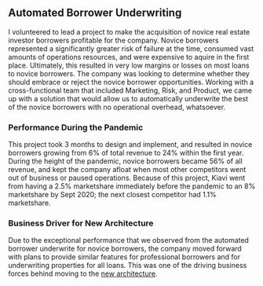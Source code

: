 ## Automated Borrower Underwriting

I volunteered to lead a project to make the acquisition of novice real estate investor
borrowers profitable for the company. Novice borrowers represented a significantly
greater risk of failure at the time, consumed vast amounts of operations resources, and
were expensive to aquire in the first place. Ultimately, this resulted in very low
margins or losses on most loans to novice borrowers. The company was looking to
determine whether they should embrace or reject the novice borrower opportunities.
Working with a cross-functional team that included Marketing, Risk, and Product, we came
up with a solution that would allow us to automatically underwrite the best of the
novice borrowers with no operational overhead, whatsoever.

### Performance During the Pandemic

This project took 3 months to design and implement, and resulted in novice borrowers
growing from 6% of total revenue to 24% within the first year. During the height of the
pandemic, novice borrowers became 56% of all revenue, and kept the company afloat when
most other competitors went out of business or paused operations. Because of this
project, Kiavi went from having a 2.5% marketshare immediately before the pandemic to an
8% marketshare by Sept 2020; the next closest competitor had 1.1% marketshare.

### Business Driver for New Architecture

Due to the exceptional performance that we observed from the automated borrower
underwrite for novice borrowers, the company moved forward with plans to provide similar
features for professional borrowers and for underwriting properties for all loans. This
was one of the driving business forces behind moving to the
[new architecture][1].

[1]: /kiavi/new-architecture
